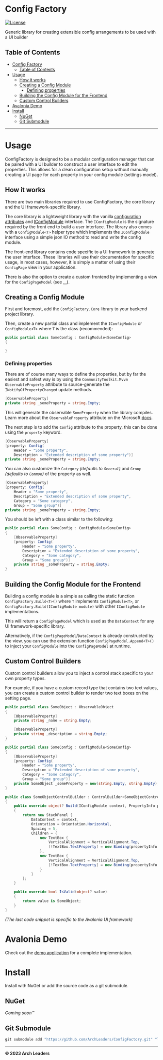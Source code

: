 # Config Factory

[![License](https://img.shields.io/badge/License-AGPL%20v3.0-blue.svg)](License.md)

Generic library for creating extensible config arrangements to be used with a UI builder

## Table of Contents

- [Config Factory](#config-factory)
  - [Table of Contents](#table-of-contents)
- [Usage](#usage)
  - [How it works](#how-it-works)
  - [Creating a Config Module](#creating-a-config-module)
    - [Defining properties](#defining-properties)
  - [Building the Config Module for the Frontend](#building-the-config-module-for-the-frontend)
  - [Custom Control Builders](#custom-control-builders)
- [Avalonia Demo](#avalonia-demo)
- [Install](#install)
  - [NuGet](#nuget)
  - [Git Submodule](#git-submodule)

---

# Usage

ConfigFactory is designed to be a modular configuration manager that can be paired with a UI builder to construct a user interface to edit the properties. This allows for a clean configuration setup without manually creating a UI page for each property in your config module (settings model).

## How it works

There are two main libraries required to use ConfigFactory, the core library and the UI framework-specific library.

The core library is a lightweight library with the vanilla [configuration attributes](...) and [IConfigModule](...) interface. The `IConfigModule` is the signature required by the front end to build a user interface. The library also comes with a `ConfigModule<T>` helper type which implements the `IConfigModule` interface using a simple json IO method to read and write the config module.

The front-end library contains code specific to a UI framework to generate the user interface. These libraries will use their documentation for specific usage, in most cases, however, it is simply a matter of using their `ConfigPage` view in your application.

There is also the option to create a custom frontend by implementing a view for the `ConfigPageModel` (see [...](...)).

## Creating a Config Module

First and foremost, add the `ConfigFactory.Core` library to your backend project library.

Then, create a new partial class and implement the `IConfigModule` or `ConfigModule<T>` where `T` is the class (recommended):

```cs
public partial class SomeConfig : ConfigModule<SomeConfig>
{

}
```

### Defining properties

There are of course many ways to define the properties, but by far the easiest and safest way is by using the `CommunityToolkit.Mvvm` `ObservableProperty` attribute to source-generate the `INotifyOfPropertyChanged` update methods.

```cs
[ObservableProperty]
private string _someProperty = string.Empty;
```

This will generate the observable `SomeProperty` when the library compiles. Learn more about the `ObservableProperty` attribute on the Microsoft [docs](https://learn.microsoft.com/en-us/dotnet/communitytoolkit/mvvm/generators/observableproperty).

The next step is to add the `Config` attribute to the property, this can be done using the `property` keyword.

```cs
[ObservableProperty]
[property: Config(
    Header = "Some property",
    Description = "Extended description of some property")]
private string _someProperty = string.Empty;
```

You can also customize the `Category` *(defaults to `General`)* and `Group` *(defaults to `Common`)* of the property as well.

```cs
[ObservableProperty]
[property: Config(
    Header = "Some property",
    Description = "Extended description of some property",
    Category = "Some category",
    Group = "Some group")]
private string _someProperty = string.Empty;
```

You should be left with a class similar to the following:

```cs
public partial class SomeConfig : ConfigModule<SomeConfig>
{
    [ObservableProperty]
    [property: Config(
        Header = "Some property",
        Description = "Extended description of some property",
        Category = "Some category",
        Group = "Some group")]
    private string _someProperty = string.Empty;
}
```

## Building the Config Module for the Frontend

Building a config module is a simple as calling the static function `ConfigFactory.Build<T>()` where `T` implements `ConfigModule<T>`, or `ConfigFactory.Build(IConfigModule module)` with other `IConfigModule` implementations.

This will return a `ConfigPageModel` which is used as the `DataContext` for any UI framework-specific library.

Alternatively, if the `ConfigPageModel`/`DataContext` is already constructed by the view, you can use the extension function `ConfigPageModel.Append<T>()` to inject your `ConfigModule` into the `ConfigPageModel` at runtime.

## Custom Control Builders

Custom control builders allow you to inject a control stack specific to your own property types.

For example, if you have a custom record type that contains two text values, you can create a custom control builder to render two text boxes on the setting page.

```cs
public partial class SomeObject : ObservableObject
{
    [ObservableProperty]
    private string _name = string.Empty;

    [ObservableProperty]
    private string _description = string.Empty;
}
```

```cs
public partial class SomeConfig : ConfigModule<SomeConfig>
{
    [ObservableProperty]
    [property: Config(
        Header = "Some property",
        Description = "Extended description of some property",
        Category = "Some category",
        Group = "Some group")]
    private SomeObject _someProperty = new(string.Empty, string.Empty);
}
```

```cs
public class SomeObjectControlBuilder : ControlBuilder<SomeObjectControlBuilder>
{
    public override object? Build(IConfigModule context, PropertyInfo propertyInfo)
    {
        return new StackPanel {
            DataContext = context,
            Orientation = Orientation.Horizontal,
            Spacing = 5,
            Children = {
                new TextBox {
                    VerticalAlignment = VerticalAlignment.Top,
                    [!TextBox.TextProperty] = new Binding(propertyInfo.Name + ".Name")
                },
                new TextBox {
                    VerticalAlignment = VerticalAlignment.Top,
                    [!TextBox.TextProperty] = new Binding(propertyInfo.Name + ".Description")
                }
            }
        };
    }

    public override bool IsValid(object? value)
    {
        return value is SomeObject;
    }
}
```

*(The last code snippet is specific to the Avalonia UI framework)*

# Avalonia Demo 

Check out the [demo application](https://github.com/ArchLeaders/ConfigFactory/tree/master/src/ConfigFactory.Avalonia.Demo) for a complete implementation.

# Install

Install with NuGet or add the source code as a git submodule.

## NuGet

*Coming soon™*

## Git Submodule
```powershell
git submodule add "https://github.com/ArchLeaders/ConfigFactory.git" "lib/ConfigFactory"
```

---

**© 2023 Arch Leaders**